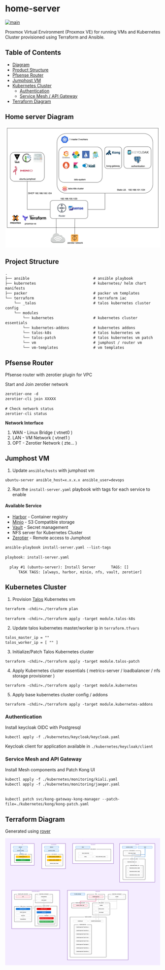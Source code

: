 # home-server

[![main](https://github.com/guyzsarun/home-server/actions/workflows/main.yml/badge.svg)](https://github.com/guyzsarun/home-server/actions/workflows/main.yml)

Proxmox Virtual Environment (Proxmox VE) for running VMs and Kubernetes Cluster provisioned using Terraform and Ansible.


## Table of Contents

- [Diagram](#home-server-diagram)
- [Product Structure](#project-structure)
- [Pfsense Router](#pfsense-router)
- [Jumphost VM](#jumphost-vm)
- [Kubernetes Cluster](#kubernetes-cluster)
  - [Authentication](#authentication)
  - [Service Mesh / API Gateway](#service-mesh-and-api-gateway)
- [Terraform Diagram](#terraform-diagram)


## Home server Diagram

![proxmox](./assets/proxmox.jpg)



## Project Structure
```
.
├── ansible                             # ansible playbook
├── kubernetes                          # kubernetes/ helm chart manifests
├── packer                              # packer vm templates
└── terraform                           # terraform iac
    └── _talos                          # talos kubernetes cluster config
    └── modules                         
        └── kubernetes                  # kubernetes cluster essentials
        └── kubernetes-addons           # kubernetes addons
        └── talos-k8s                   # talos kubernetes vm
        └── talos-patch                 # talos kubernetes vm patch
        └── vm                          # jumphost / router vm
        └── vm-templates                # vm templates
```


## Pfsense Router
Pfsense router with zerotier plugin for VPC

Start and Join zerotier network
```
zerotier-one -d
zerotier-cli join XXXXX

# Check network status
zerotier-cli status
```

**Network Interface**
1. WAN - Linux Bridge ( vtnet0 )
2. LAN - VM Network   ( vtnet1 )
3. OPT - Zerotier Network ( zte... )

## Jumphost VM

1. Update `ansible/hosts` with jumphost vm 

```
ubuntu-server ansible_host=x.x.x.x ansible_user=devops
```

2. Run the `install-server.yaml` playbook with tags for each service to enable

#### Available Service
- [Harbor](https://goharbor.io/) - Container registry
- [Minio](https://min.io/)  - S3 Compatible storage
- [Vault](https://www.hashicorp.com/products/vault)  - Secret management
- NFS server for Kubernetes Cluster
- [Zerotier](https://www.zerotier.com/) - Remote access to Jumphost
```
ansible-playbook install-server.yaml --list-tags

playbook: install-server.yaml

  play #1 (ubuntu-server): Install Server       TAGS: []
      TASK TAGS: [always, harbor, minio, nfs, vault, zerotier]
```


## Kubernetes Cluster
1. Provision [Talos](https://www.talos.dev/) Kubernetes vm

```
terraform -chdir=./terraform plan

terraform -chdir=./terraform apply -target module.talos-k8s
```
2. Update talos kubernetes master/worker ip in `terraform.tfvars` 
```
talos_master_ip = ""
talos_worker_ip = [ "" ]
```
3. Initialize/Patch Talos Kubernetes cluster

```
terraform -chdir=./terraform apply -target module.talos-patch
```
4. Apply Kubernetes cluster essentials ( metrics-server / loadbalancer / nfs storage provisioner )
```
terraform -chdir=./terraform apply -target module.kubernetes
```

5. Apply base kubernetes cluster config / addons
```
terraform -chdir=./terraform apply -target module.kubernetes-addons
```
### Authentication

Install keycloak OIDC with Postgresql
```
kubectl apply -f ./kubernetes/keycloak/keycloak.yaml
```
Keycloak client for application available in `./kubernetes/keycloak/client`

### Service Mesh and  API Gateway

Install Mesh components and Patch Kong UI
```
kubectl apply -f ./kubernetes/monitoring/kiali.yaml 
kubectl apply -f ./kubernetes/monitoring/jaeger.yaml 


kubectl patch svc/kong-gateway-kong-manager --patch-file=./kubernetes/kong/kong-patch.yaml
```

## Terraform Diagram

Generated using [rover](https://github.com/im2nguyen/rover)

![](./assets/terraform.svg)